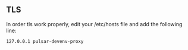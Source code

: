 ## TLS

In order tls work properly, edit your /etc/hosts file and add the following line:

```text
127.0.0.1 pulsar-devenv-proxy
```
